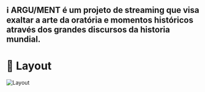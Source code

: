 ## :information_source: ARGU/MENT é um projeto de streaming que visa exaltar a arte da oratória e momentos históricos através dos grandes discursos da historia mundial. 



# 📱 Layout

![Layout](https://media.giphy.com/media/YQj3bVEWDmaCw18e8c/giphy.gif)

